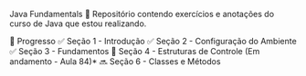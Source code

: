 Java Fundamentals 🚀
Repositório contendo exercícios e anotações do curso de Java que estou realizando.

📌 Progresso
✅ Seção 1 - Introdução
✅ Seção 2 - Configuração do Ambiente
✅ Seção 3 - Fundamentos
🔄 Seção 4 - Estruturas de Controle (Em andamento - Aula 84)* 
🔜 Seção 6 - Classes e Métodos

